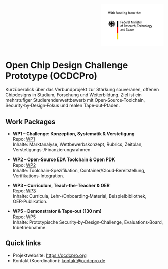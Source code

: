 <p style="text-align:right; margin:0;">
  <img src="bmftr.png" alt="sponsored by BMFTR" width="200" />
</p>

# Open Chip Design Challenge Prototype (OCDCPro)

Kurzüberblick über das Verbundprojekt zur Stärkung souveränen, offenen Chipdesigns in Studium, Forschung und Weiterbildung. Ziel ist ein mehrstufiger Studierendenwettbewerb mit Open‑Source‑Toolchain, Security‑by‑Design‑Fokus und realen Tape‑out‑Pfaden.

## Work Packages

- **WP1 – Challenge: Konzeption, Systematik & Verstetigung** <br>
  Repo: [WP1](https://github.com/OCDCpro/WP1)  <br>
  Inhalte: Marktanalyse, Wettbewerbskonzept, Rubrics, Zeitplan, Verstetigungs-/Finanzierungsrahmen.

- **WP2 – Open‑Source EDA Toolchain & Open PDK**  
  Repo: [WP2](https://github.com/OCDCpro/WP2) <br>
  Inhalte: Toolchain‑Spezifikation, Container/Cloud‑Bereitstellung, Verifikations-Integration.

- **WP3 – Curriculum, Teach‑the‑Teacher & OER**  
  Repo: [WP3](https://github.com/OCDCpro/WP3) <br>
  Inhalte: Curricula, Lehr-/Onboarding‑Material, Beispielbibliothek, OER‑Publikation.

- **WP5 – Demonstrator & Tape‑out (130 nm)**  
  Repo: [WP5](https://github.com/OCDCpro/WP5) <br>
  Inhalte: Prototypische Security‑by‑Design‑Challenge, Evaluations‑Board, Inbetriebnahme.

## Quick links

- Projektwebsite: https://ocdcpro.org
- Kontakt (Koordination): kontakt@ocdcpro.de

